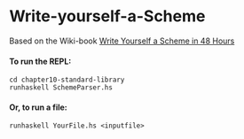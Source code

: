 # Write-yourself-a-Scheme

Based on the Wiki-book [Write Yourself a Scheme in 48 Hours](https://en.wikibooks.org/wiki/Write_Yourself_a_Scheme_in_48_Hours)

#### To run the REPL:
```
cd chapter10-standard-library
runhaskell SchemeParser.hs
```

#### Or, to run a file:
```
runhaskell YourFile.hs <inputfile>
```
